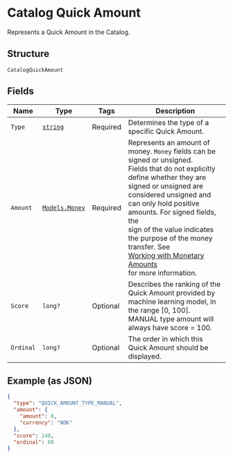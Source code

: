 
# Catalog Quick Amount

Represents a Quick Amount in the Catalog.

## Structure

`CatalogQuickAmount`

## Fields

| Name | Type | Tags | Description |
|  --- | --- | --- | --- |
| `Type` | [`string`](/doc/models/catalog-quick-amount-type.md) | Required | Determines the type of a specific Quick Amount. |
| `Amount` | [`Models.Money`](/doc/models/money.md) | Required | Represents an amount of money. `Money` fields can be signed or unsigned.<br>Fields that do not explicitly define whether they are signed or unsigned are<br>considered unsigned and can only hold positive amounts. For signed fields, the<br>sign of the value indicates the purpose of the money transfer. See<br>[Working with Monetary Amounts](https://developer.squareup.com/docs/build-basics/working-with-monetary-amounts)<br>for more information. |
| `Score` | `long?` | Optional | Describes the ranking of the Quick Amount provided by machine learning model, in the range [0, 100].<br>MANUAL type amount will always have score = 100. |
| `Ordinal` | `long?` | Optional | The order in which this Quick Amount should be displayed. |

## Example (as JSON)

```json
{
  "type": "QUICK_AMOUNT_TYPE_MANUAL",
  "amount": {
    "amount": 0,
    "currency": "NOK"
  },
  "score": 148,
  "ordinal": 80
}
```

